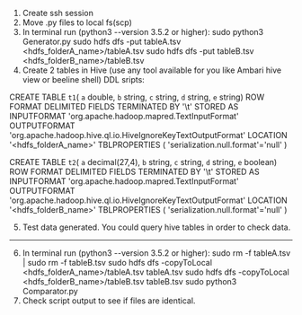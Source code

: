 1) Create ssh session 
2) Move .py files to local fs(scp)
3) In terminal run (python3 --version 3.5.2 or higher): 
	sudo python3 Generator.py 
	sudo hdfs dfs -put tableA.tsv <hdfs_folderA_name>/tableA.tsv 
	sudo hdfs dfs -put tableB.tsv <hdfs_folderB_name>/tableB.tsv
4) Create 2 tables in Hive (use any tool available for you like Ambari hive view or beeline shell)
DDL sripts:

CREATE TABLE `t1`(
  `a` double, 
  `b` string, 
  `c` string, 
  `d` string, 
  `e` string)
ROW FORMAT DELIMITED 
  FIELDS TERMINATED BY '\t' 
STORED AS INPUTFORMAT 
  'org.apache.hadoop.mapred.TextInputFormat' 
OUTPUTFORMAT 
  'org.apache.hadoop.hive.ql.io.HiveIgnoreKeyTextOutputFormat'
LOCATION
  '<hdfs_folderA_name>'
TBLPROPERTIES (
  'serialization.null.format'='null'
 )


CREATE TABLE `t2`(
  `a` decimal(27,4), 
  `b` string, 
  `c` string, 
  `d` string, 
  `e` boolean)
ROW FORMAT DELIMITED 
  FIELDS TERMINATED BY '\t' 
STORED AS INPUTFORMAT 
  'org.apache.hadoop.mapred.TextInputFormat' 
OUTPUTFORMAT 
  'org.apache.hadoop.hive.ql.io.HiveIgnoreKeyTextOutputFormat'
LOCATION
  '<hdfs_folderB_name>'
TBLPROPERTIES (
  'serialization.null.format'='null'
 )
 
 5) Test data generated. You could query hive tables in order to check data.
 ---------------------------------------------------------------------------------------------------------------------------
 6) In terminal run (python3 --version 3.5.2 or higher): 
	sudo rm -f tableA.tsv | sudo rm -f tableB.tsv
	sudo hdfs dfs -copyToLocal <hdfs_folderA_name>/tableA.tsv tableA.tsv
	sudo hdfs dfs -copyToLocal <hdfs_folderB_name>/tableB.tsv tableB.tsv
	sudo python3 Comparator.py 
 7) Check script output to see if files are identical.
